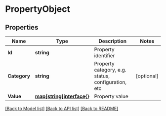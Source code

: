 # PropertyObject

## Properties

Name | Type | Description | Notes
------------ | ------------- | ------------- | -------------
**Id** | **string** | Property identifier | 
**Category** | **string** | Property category, e.g. status, configuration, etc | [optional] 
**Value** | [**map[string]interface{}**](.md) | Property value | 

[[Back to Model list]](../README.md#documentation-for-models) [[Back to API list]](../README.md#documentation-for-api-endpoints) [[Back to README]](../README.md)


